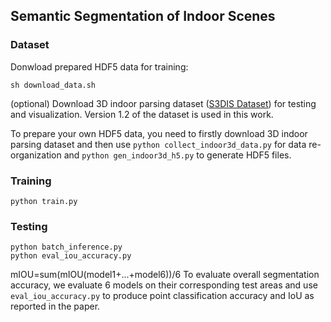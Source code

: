 ## Semantic Segmentation of Indoor Scenes

### Dataset

Donwload prepared HDF5 data for training:

    sh download_data.sh

(optional) Download 3D indoor parsing dataset (<a href="http://buildingparser.stanford.edu/dataset.html">S3DIS Dataset</a>) for testing and visualization. Version 1.2 of the dataset is used in this work.


To prepare your own HDF5 data, you need to firstly download 3D indoor parsing dataset and then use `python collect_indoor3d_data.py` for data re-organization and `python gen_indoor3d_h5.py` to generate HDF5 files.

### Training

    python train.py
    
### Testing

    python batch_inference.py
    python eval_iou_accuracy.py

mIOU=sum(mIOU(model1+...+model6))/6
To evaluate overall segmentation accuracy, we evaluate 6 models on their corresponding test areas and use `eval_iou_accuracy.py` to produce point classification accuracy and IoU as reported in the paper. 


